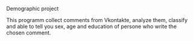 Demographic project

This programm collect comments from Vkontakte, analyze them, classify and able to tell you sex, age and education of persone who write the chosen comment.

